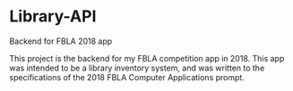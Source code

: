 # Library-API
Backend for FBLA 2018 app

This project is the backend for my FBLA competition app in 2018. This app was intended to be a library inventory system, and was written to the specifications of the 2018 FBLA Computer Applications prompt.
